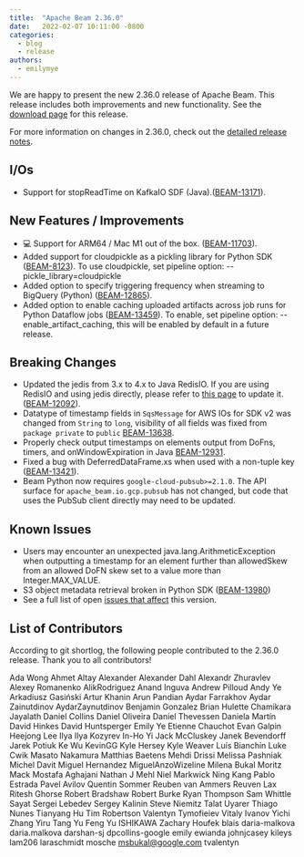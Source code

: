 ```yaml
---
title:  "Apache Beam 2.36.0"
date:   2022-02-07 10:11:00 -0800
categories:
  - blog
  - release
authors:
  - emilymye
---
```


<!--
Licensed under the Apache License, Version 2.0 (the "License");
you may not use this file except in compliance with the License.
You may obtain a copy of the License at
http://www.apache.org/licenses/LICENSE-2.0
Unless required by applicable law or agreed to in writing, software
distributed under the License is distributed on an "AS IS" BASIS,
WITHOUT WARRANTIES OR CONDITIONS OF ANY KIND, either express or implied.
See the License for the specific language governing permissions and
limitations under the License.
-->

We are happy to present the new 2.36.0 release of Apache Beam.
This release includes both improvements and new functionality.
See the [download page](/get-started/downloads/#2360-2022-02-07) for this release.

<!--more-->

For more information on changes in 2.36.0, check out the [detailed release
notes](https://issues.apache.org/jira/secure/ReleaseNote.jspa?projectId=12319527&version=12350407).

## I/Os

* Support for stopReadTime on KafkaIO SDF (Java).([BEAM-13171](https://issues.apache.org/jira/browse/BEAM-13171)).

## New Features / Improvements

* 💻 Support for ARM64 / Mac M1 out of the box. ([BEAM-11703](https://issues.apache.org/jira/browse/BEAM-11703)).
* Added support for cloudpickle as a pickling library for Python SDK ([BEAM-8123](https://issues.apache.org/jira/browse/BEAM-8123)). To use cloudpickle, set pipeline option: --pickle_library=cloudpickle
* Added option to specify triggering frequency when streaming to BigQuery (Python) ([BEAM-12865](https://issues.apache.org/jira/browse/BEAM-12865)).
* Added option to enable caching uploaded artifacts across job runs for Python Dataflow jobs ([BEAM-13459](https://issues.apache.org/jira/browse/BEAM-13459)).  To enable, set pipeline option: --enable_artifact_caching, this will be enabled by default in a future release.

## Breaking Changes

* Updated the jedis from 3.x to 4.x to Java RedisIO. If you are using RedisIO and using jedis directly, please refer to [this page](https://github.com/redis/jedis/blob/v4.0.0/docs/3to4.md) to update it. ([BEAM-12092](https://issues.apache.org/jira/browse/BEAM-12092)).
* Datatype of timestamp fields in `SqsMessage` for AWS IOs for SDK v2 was changed from `String` to `long`, visibility of all fields was fixed from `package private` to `public` [BEAM-13638](https://issues.apache.org/jira/browse/BEAM-13638).
* Properly check output timestamps on elements output from DoFns, timers, and onWindowExpiration in Java [BEAM-12931](https://issues.apache.org/jira/browse/BEAM-12931).
* Fixed a bug with DeferredDataFrame.xs when used with a non-tuple key
  ([BEAM-13421](https://issues.apache.org/jira/browse/BEAM-13421])).
* Beam Python now requires `google-cloud-pubsub>=2.1.0`. The API surface for `apache_beam.io.gcp.pubsub` has not changed, but code that uses the PubSub client directly may need to be updated.

## Known Issues

* Users may encounter an unexpected java.lang.ArithmeticException when outputting a timestamp
  for an element further than allowedSkew from an allowed DoFN skew set to a value more than
  Integer.MAX_VALUE.
* S3 object metadata retrieval broken in Python SDK ([BEAM-13980](https://issues.apache.org/jira/browse/BEAM-13980))
* See a full list of open [issues that affect](https://issues.apache.org/jira/issues/?jql=project%20%3D%20BEAM%20AND%20affectedVersion%20%3D%202.36.0%20ORDER%20BY%20priority%20DESC%2C%20updated%20DESC) this version.


## List of Contributors

According to git shortlog, the following people contributed to the 2.36.0 release. Thank you to all contributors!

Ada Wong
Ahmet Altay
Alexander
Alexander Dahl
Alexandr Zhuravlev
Alexey Romanenko
AlikRodriguez
Anand Inguva
Andrew Pilloud
Andy Ye
Arkadiusz Gasiński
Artur Khanin
Arun Pandian
Aydar Farrakhov
Aydar Zainutdinov
AydarZaynutdinov
Benjamin Gonzalez
Brian Hulette
Chamikara Jayalath
Daniel Collins
Daniel Oliveira
Daniel Thevessen
Daniela Martín
David Hinkes
David Huntsperger
Emily Ye
Etienne Chauchot
Evan Galpin
Heejong Lee
Ilya
Ilya Kozyrev
In-Ho Yi
Jack McCluskey
Janek Bevendorff
Jarek Potiuk
Ke Wu
KevinGG
Kyle Hersey
Kyle Weaver
Luís Bianchin
Luke Cwik
Masato Nakamura
Matthias Baetens
Mehdi Drissi
Melissa Pashniak
Michel Davit
Miguel Hernandez
MiguelAnzoWizeline
Milena Bukal
Moritz Mack
Mostafa Aghajani
Nathan J Mehl
Niel Markwick
Ning Kang
Pablo Estrada
Pavel Avilov
Quentin Sommer
Reuben van Ammers
Reuven Lax
Ritesh Ghorse
Robert Bradshaw
Robert Burke
Ryan Thompson
Sam Whittle
Sayat
Sergei Lebedev
Sergey Kalinin
Steve Niemitz
Talat Uyarer
Thiago Nunes
Tianyang Hu
Tim Robertson
Valentyn Tymofieiev
Vitaly Ivanov
Yichi Zhang
Yiru Tang
Yu Feng
Yu ISHIKAWA
Zachary Houfek
blais
daria-malkova
daria.malkova
darshan-sj
dpcollins-google
emily
ewianda
johnjcasey
kileys
lam206
laraschmidt
mosche
msbukal@google.com
tvalentyn
